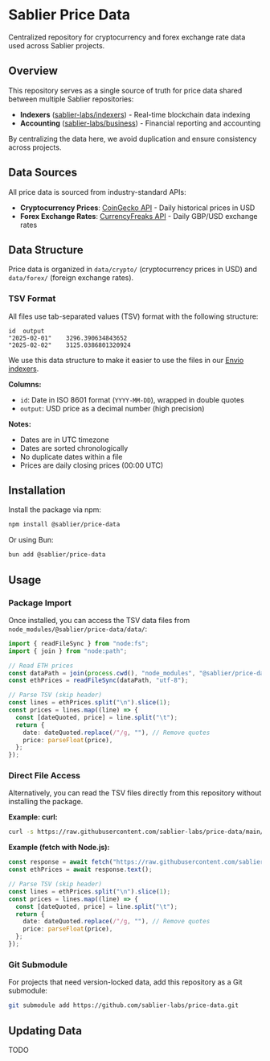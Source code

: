 # Sablier Price Data

Centralized repository for cryptocurrency and forex exchange rate data used across Sablier projects.

## Overview

This repository serves as a single source of truth for price data shared between multiple Sablier repositories:

- **Indexers** ([sablier-labs/indexers](https://github.com/sablier-labs/indexers)) - Real-time blockchain data indexing
- **Accounting** ([sablier-labs/business](https://github.com/sablier-labs/business)) - Financial reporting and
  accounting

By centralizing the data here, we avoid duplication and ensure consistency across projects.

## Data Sources

All price data is sourced from industry-standard APIs:

- **Cryptocurrency Prices**: [CoinGecko API](https://www.coingecko.com/api) - Daily historical prices in USD
- **Forex Exchange Rates**: [CurrencyFreaks API](https://currencyfreaks.com/) - Daily GBP/USD exchange rates

## Data Structure

Price data is organized in `data/crypto/` (cryptocurrency prices in USD) and `data/forex/` (foreign exchange rates).

### TSV Format

All files use tab-separated values (TSV) format with the following structure:

```tsv
id	output
"2025-02-01"	3296.390634843652
"2025-02-02"	3125.0386801320924
```

We use this data structure to make it easier to use the files in our
[Envio indexers](https://github.com/sablier-labs/indexers).

**Columns:**

- `id`: Date in ISO 8601 format (`YYYY-MM-DD`), wrapped in double quotes
- `output`: USD price as a decimal number (high precision)

**Notes:**

- Dates are in UTC timezone
- Dates are sorted chronologically
- No duplicate dates within a file
- Prices are daily closing prices (00:00 UTC)

## Installation

Install the package via npm:

```bash
npm install @sablier/price-data
```

Or using Bun:

```bash
bun add @sablier/price-data
```

## Usage

### Package Import

Once installed, you can access the TSV data files from `node_modules/@sablier/price-data/data/`:

```typescript
import { readFileSync } from "node:fs";
import { join } from "node:path";

// Read ETH prices
const dataPath = join(process.cwd(), "node_modules", "@sablier/price-data", "data/crypto/ETH_USD.tsv");
const ethPrices = readFileSync(dataPath, "utf-8");

// Parse TSV (skip header)
const lines = ethPrices.split("\n").slice(1);
const prices = lines.map((line) => {
  const [dateQuoted, price] = line.split("\t");
  return {
    date: dateQuoted.replace(/"/g, ""), // Remove quotes
    price: parseFloat(price),
  };
});
```

### Direct File Access

Alternatively, you can read the TSV files directly from this repository without installing the package.

**Example: curl:**

```bash
curl -s https://raw.githubusercontent.com/sablier-labs/price-data/main/data/crypto/ETH_USD.tsv | head -n 10
```

**Example (fetch with Node.js):**

```typescript
const response = await fetch("https://raw.githubusercontent.com/sablier-labs/price-data/main/data/crypto/ETH_USD.tsv");
const ethPrices = await response.text();

// Parse TSV (skip header)
const lines = ethPrices.split("\n").slice(1);
const prices = lines.map((line) => {
  const [dateQuoted, price] = line.split("\t");
  return {
    date: dateQuoted.replace(/"/g, ""), // Remove quotes
    price: parseFloat(price),
  };
});
```

### Git Submodule

For projects that need version-locked data, add this repository as a Git submodule:

```bash
git submodule add https://github.com/sablier-labs/price-data.git
```

## Updating Data

TODO
